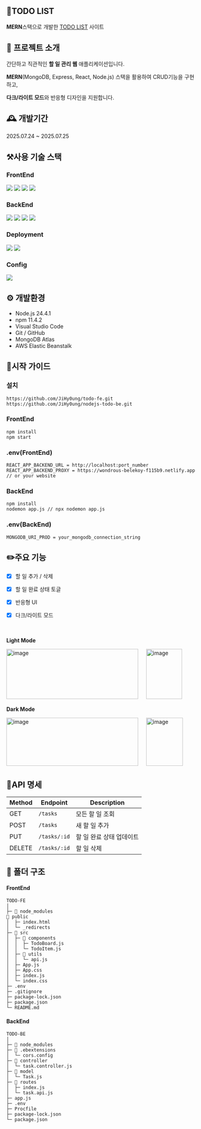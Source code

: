 ## **📍TODO LIST**
**MERN**스택으로 개발한 [TODO LIST](https://wondrous-belekoy-f115b9.netlify.app/)    사이트

## **📝 프로젝트 소개**
간단하고 직관적인 **할 일 관리 웹** 애플리케이션입니다.

**MERN**(MongoDB, Express, React, Node.js) 스택을 활용하여 CRUD기능을 구현하고,

**다크/라이트 모드**와 반응형 디자인을 지원합니다.

## **🕰️ 개발기간**
2025.07.24 ~ 2025.07.25

## **⚒️사용 기술 스택**
### FrontEnd
<img src="https://img.shields.io/badge/javascript-F7DF1E?style=flat-squre&logo=javascript&logoColor=black"> <img src="https://img.shields.io/badge/React-61DAFB?style=flat-squre&logo=React&logoColor=black"> <img src="https://img.shields.io/badge/bootstrap-7952B3?style=flat-squre&logo=bootstrap&logoColor=white"> <img src="https://img.shields.io/badge/axios-5A29E4?style=flat-squre&logo=axios&logoColor=white">

### BackEnd
<img src="https://img.shields.io/badge/Node.js-5FA04E?style=flat-squre&logo=Node.js&logoColor=white"> <img src="https://img.shields.io/badge/Express-000000?style=flat-squre&logo=express&logoColor=white"> <img src="https://img.shields.io/badge/MongoDB-47A248?style=flat-squre&logo=MongoDB&logoColor=white"> <img src="https://img.shields.io/badge/Mongoose-880000?style=flat-squre&logo=Mongoose&logoColor=white">

### Deployment
<img src="https://img.shields.io/badge/netlify-00C7B7?style=flat-squre&logo=netlify&logoColor=white"> <img src="https://img.shields.io/badge/Amazon%20AWS-232F3E?style=flat-squre&logo=Amazon%20AWS&logoColor=white">

### Config
<img src="https://img.shields.io/badge/npm-CB3837?style=flat-squre&logo=npm&logoColor=white"> 


## **⚙️ 개발환경**
* Node.js 24.4.1
* npm 11.4.2
* Visual Studio Code
* Git / GitHub
* MongoDB Atlas
* AWS Elastic Beanstalk

## **📔시작 가이드**
### **설치**
```
https://github.com/JiHy0ung/todo-fe.git
https://github.com/JiHy0ung/nodejs-todo-be.git
```

### **FrontEnd**
```
npm install
npm start
```

### .env(FrontEnd)
```
REACT_APP_BACKEND_URL = http://localhost:port_number
REACT_APP_BACKEND_PROXY = https://wondrous-belekoy-f115b9.netlify.app // or your website
```

### **BackEnd**
```
npm install
nodemon app.js // npx nodemon app.js
```

### .env(BackEnd)
```
MONGODB_URI_PROD = your_mongodb_connection_string
```


## **✏️주요 기능**

- [x] 할 일 추가 / 삭제

- [x] 할 일 완료 상태 토글

- [x] 반응형 UI

- [x] 다크/라이트 모드 

ㅤ

**Light Mode**

<img width="345" height="131" alt="image" src="https://github.com/user-attachments/assets/fc998c25-eaf2-4256-8487-dde39135d52f" /> ㅤ <img width="94" height="131" alt="image" src="https://github.com/user-attachments/assets/83130c93-74a9-4df7-8155-8a1b238ff9ed" />




**Dark Mode**

<img width="345" height="126" alt="image" src="https://github.com/user-attachments/assets/1f59d773-2aec-444e-8813-d3ccdd848cac" /> ㅤ <img width="96" height="126" alt="image" src="https://github.com/user-attachments/assets/927f757f-f790-4fea-b0c2-ee824050758c" />


## **🧾API 명세**
| Method | Endpoint | Description |
|--------|----------|-------------|
| GET    | `/tasks` | 모든 할 일 조회 |
| POST   | `/tasks` | 새 할 일 추가 |
| PUT    | `/tasks/:id` | 할 일 완료 상태 업데이트 |
| DELETE | `/tasks/:id` | 할 일 삭제 |


## **📂 폴더 구조**
#### FrontEnd
```
TODO-FE
│ 
├─ 📁 node_modules
📁 public
│  ├─ index.html
│  └─ _redirects
├─ 📁 src
│  ├─ 📁 components
│  │  ├─ TodoBoard.js
│  │  └─ TodoItem.js
│  ├─ 📁 utils
│  │  └─ api.js
│  ├─ App.js
│  ├─ App.css
│  ├─ index.js
│  └─ index.css
├─ .env
├─ .gitignore
├─ package-lock.json
├─ package.json
└─ README.md
```

#### BackEnd
```
TODO-BE
│ 
├─ 📂 node_modules
├─ 📂 .ebextensions
│  └─ cors.config
├─ 📂 controller
│  └─ task.controller.js
├─ 📂 model
│  └─ Task.js
├─ 📂 routes
│  ├─ index.js
│  └─ task.api.js
├─ app.js
├─ .env
├─ Procfile
├─ package-lock.json
└─ package.json
```
